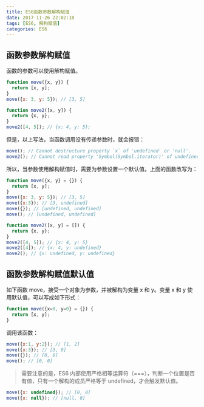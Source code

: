 ```yaml
---
title: ES6函数参数解构赋值
date: 2017-11-26 22:02:18
tags: [ES6, 解构赋值]
categories: ES6
---
```


## 函数参数解构赋值

函数的参数可以使用解构赋值。
<!--more -->

```JavaScript
function move({x, y}) {
  return [x, y];
}
move({x: 3, y: 5}); // [3, 5]

function move2([x, y]) {
  return {x, y};
}
move2([4, 5]); // {x: 4, y: 5};
```

但是，以上写法，当函数调用没有传递参数时，就会报错：

```JavaScript
move(); // ​​Cannot destructure property `x` of 'undefined' or 'null'.​
move2(); // ​​Cannot read property 'Symbol(Symbol.iterator)' of undefined​​
```

所以，当参数使用解构赋值时，需要为参数设置一个默认值。上面的函数改写为：

```JavaScript
function move({x, y} = {}) {
  return [x, y];
}
move({x: 3, y: 5}); // [3, 5]
move({x:3}); // [3, undefined]
move({}); // [undefined, undefined]
move(); // [undefined, undefined]

function move2([x, y] = []) {
  return {x, y};
}
move2([4, 5]); // {x: 4, y: 5}
move2([4]); // {x: 4, y: undefined}
move2(); // {x: undefined, y: undefined}
```

## 函数参数解构赋值默认值

如下函数 move，接受一个对象为参数，并被解构为变量 x 和 y。变量 x 和 y 使用默认值，可以写成如下形式：

```javascript
function move({x=0, y=0} = {}) {
  return [x, y];
}
```

调用该函数：

```JavaScript
move({x:1, y:2}); // [1, 2]
move({x:3}); // [3, 0]
move({}); // [0, 0]
move(); // [0, 0]
```

> 需要注意的是，ES6 内部使用严格相等运算符（===），判断一个位置是否有值，只有一个解构的成员严格等于 undefined，才会触发默认值。

```JavaScript
move({x: undefined}); // [0, 0]
move({x: null}); // [null, 0]
```

